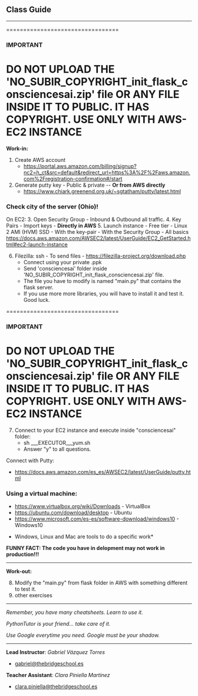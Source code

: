## **Class Guide**

---------

=================================
### IMPORTANT
**DO NOT UPLOAD THE 'NO_SUBIR_COPYRIGHT_init_flask_consciencesai.zip' file OR ANY FILE INSIDE IT TO PUBLIC. IT HAS COPYRIGHT. USE ONLY WITH AWS-EC2 INSTANCE** 
=================================

**Work-in:**

1. Create AWS account
    - https://portal.aws.amazon.com/billing/signup?nc2=h_ct&src=default&redirect_url=https%3A%2F%2Faws.amazon.com%2Fregistration-confirmation#/start
2. Generate putty key - Public & private  -- **Or from AWS directly**
    - https://www.chiark.greenend.org.uk/~sgtatham/putty/latest.html

### Check city of the server (Ohio)!
On EC2:
3. Open Security Group - Inbound & Outbound all traffic. 
4. Key Pairs - Import keys - **Directly in AWS** 
5. Launch instance - Free tier -  Linux 2 AMI (HVM) SSD
    - With the key-pair
    - With the Security Group
    - All basics
    https://docs.aws.amazon.com/AWSEC2/latest/UserGuide/EC2_GetStarted.html#ec2-launch-instance

6. Filezilla: ssh - To send files - https://filezilla-project.org/download.php
    - Connect using your private .ppk
    - Send 'consciencesai' folder inside 'NO_SUBIR_COPYRIGHT_init_flask_consciencesai.zip' file. 
    - The file you have to modify is named "main.py" that contains the flask server. 
    - If you use more more libraries, you will have to install it and test it. Good luck.

=================================
### IMPORTANT
**DO NOT UPLOAD THE 'NO_SUBIR_COPYRIGHT_init_flask_consciencesai.zip' file OR ANY FILE INSIDE IT TO PUBLIC. IT HAS COPYRIGHT. USE ONLY WITH AWS-EC2 INSTANCE** 
=================================

7. Connect to your EC2 instance and execute inside "consciencesai" folder:
    - sh ___EXECUTOR___yum.sh
    - Answer "y" to all questions.

Connect with Putty:
- https://docs.aws.amazon.com/es_es/AWSEC2/latest/UserGuide/putty.html

### Using a virtual machine:

- https://www.virtualbox.org/wiki/Downloads - VirtualBox
- https://ubuntu.com/download/desktop - Ubuntu
- https://www.microsoft.com/es-es/software-download/windows10 - Windows10

* Windows, Linux and Mac are tools to do a specific work* 

**FUNNY FACT: The code you have in delopment may not work in production!!!**

---------

**Work-out:**

8. Modify the "main.py" from flask folder in AWS with something different to test it.
9. other exercises
---------

*Remember, you have many cheatsheets. Learn to use it.*

*PythonTutor is your friend... take care of it.*

*Use Google everytime you need. Google must be your shadow.*

---------

**Lead Instructor**: *Gabriel Vázquez Torres*

- gabriel@thebridgeschool.es

**Teacher Assistant**: *Clara Piniella Martinez*

- clara.piniella@thebridgeschool.es